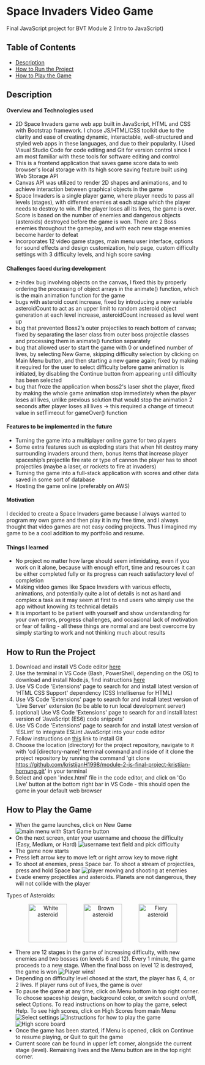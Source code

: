 # Space Invaders Video Game
Final JavaScript project for BVT Module 2 (Intro to JavaScript)

## Table of Contents
- [Description](#description)
- [How to Run the Project](#how-to-run-the-project)
- [How to Play the Game](#how-to-play-the-game)

## Description
#### Overview and Technologies used
* 2D Space Invaders game web app built in JavaScript, HTML and CSS with Bootstrap framework. I chose JS/HTML/CSS toolkit due to the clarity and ease of creating dynamic, interactable, well-structured and styled web apps in these languages, and due to their popularity. I Used Visual Studio Code for code editing and Git for version control since I am most familiar with these tools for software editing and control
* This is a frontend application that saves game score data to web browser's local storage with its high score saving feature built using Web Storage API
* Canvas API was utilized to render 2D shapes and animations, and to achieve interaction between graphical objects in the game
* Space Invaders is a single player game, where player needs to pass all levels (stages), with different enemies at each stage which the player needs to destroy to win. If the player loses all its lives, the game is over. Score is based on the number of enemies and dangerous objects (asteroids) destroyed before the game is won. There are 2 Boss enemies throughout the gameplay, and with each new stage enemies become harder to defeat
* Incorporates 12 video game stages, main menu user interface, options for sound effects and design customization, help page, custom difficulty settings with 3 difficulty levels, and high score saving

#### Challenges faced during development
* z-index bug involving objects on the canvas, I fixed this by properly ordering the processing of object arrays in the animate() function, which is the main animation function for the game
* bugs with asteroid count increase, fixed by introducing a new variable asteroidCount to act as an upper limit to random asteroid object generation at each level increase, asteroidCount increased as level went up
* bug that prevented Boss2’s outer projectiles to reach bottom of canvas; fixed by separating the laser class from outer boss projectile classes and processing them in animate() function separately
* bug that allowed user to start the game with 0 or undefined number of lives, by selecting New Game, skipping difficulty selection by clicking on Main Menu button, and then starting a new game again; fixed by making it required for the user to select difficulty before game animation is initiated, by disabling the Continue button from appearing until difficulty has been selected
* bug that froze the application when boss2's laser shot the player, fixed by making the whole game animation stop immediately when the player loses all lives, unlike previous solution that would stop the animation 2 seconds after player loses all lives -> this required a change of timeout value in setTimeout for gameOver() function

#### Features to be implemented in the future
* Turning the game into a multiplayer online game for two players
* Some extra features such as exploding stars that when hit destroy many surrounding invaders around them, bonus items that increase player spaceship’s projectile fire rate or type of cannon the player has to shoot projectiles (maybe a laser, or rockets to fire at invaders)
* Turning the game into a full-stack application with scores and other data saved in some sort of database
* Hosting the game online (preferably on AWS)

#### Motivation
I decided to create a Space Invaders game because I always wanted to program my own game and then play it in my free time, and I always thought that video games are not easy coding projects. Thus I imagined my game to be a cool addition to my portfolio and resume.

#### Things I learned
* No project no matter how large should seem intimidating, even if you work on it alone, because with enough effort, time and resources it can be either completed fully or its progress can reach satisfactory level of completion
* Making video games like Space Invaders with various effects, animations, and potentially quite a lot of details is not as hard and complex a task as it may seem at first to end users who simply use the app without knowing its technical details
* It is important to be patient with yourself and show understanding for your own errors, progress challenges, and occasional lack of motivation or fear of failing - all these things are normal and are best overcome by simply starting to work and not thinking much about results

## How to Run the Project 
1. Download and install VS Code editor [here](https://code.visualstudio.com/download)
2. Use the terminal in VS Code (Bash, PowerShell, depending on the OS) to download and install Node.js, find instructions [here](https://nodejs.org/en/download/package-manager)
3. Use VS Code 'Extensions' page to search for and install latest version of 'HTML CSS Support' dependency (CSS Intellisense for HTML)
4. Use VS Code 'Extensions' page to search for and install latest version of 'Live Server' extension (to be able to run local development server)
5. (optional) Use VS Code 'Extensions' page to search for and install latest version of 'JavaScript (ES6) code snippets'
6. Use VS Code 'Extensions' page to search for and install latest version of 'ESLint' to integrate ESLint JavaScript into your code editor
7. Follow instructions on [this](https://github.com/git-guides/install-git) link to install Git
8. Choose the location (directory) for the project repository, navigate to it with 'cd [directory-name]' terminal command and inside of it clone the project repository by running the command 'git clone https://github.com/kristijanH1998/module-2-js-final-project-kristijan-hornung.git' in your terminal
9. Select and open 'index.html' file in the code editor, and click on 'Go Live' button at the bottom right bar in VS Code - this should open the game in your default web browser

## How to Play the Game
* When the game launches, click on New Game
![main menu with Start Game button](/readme-screenshots/space-invaders-main-menu.png?raw=true "Main Menu with New Game button")
* On the next screen, enter your username and choose the difficulty (Easy, Medium, or Hard)
![username text field and pick difficulty](/readme-screenshots/space-invaders-start-game.png?raw=true "Enter your username and choose game difficulty")
* The game now starts
* Press left arrow key to move left or right arrow key to move right
* To shoot at enemies, press Space bar. To shoot a stream of projectiles, press and hold Space bar
![player moving and shooting at enemies](/readme-screenshots/space-invaders-shooting.png?raw=true "Player moving with left/right arrow key and shooting at enemies by pressing Space key")
* Evade enemy projectiles and asteroids. Planets are not dangerous, they will not collide with the player
<p>Types of Asteroids:</p>
<p align="middle"> 
    <img src="/asteroidImages/asteroid.png" width="100" height="100" hspace="20" title="White asteroid">
    <img src="/asteroidImages/brown-asteroid.png" width="100" height="100" hspace="20" title="Brown asteroid">
    <img src="/asteroidImages/fire-asteroid.png" width="100" height="100" hspace="20" title="Fiery asteroid">
</p>

* There are 12 stages in the game of increasing difficulty, with new enemies and two bosses (on levels 6 and 12). Every 1 minute, the game proceeds to a new stage. When the final boss on level 12 is destroyed, the game is won
![Player wins!](/readme-screenshots/space-invaders-win.png?raw=true "Game is won!")
* Depending on difficulty level chosed at the start, the player has 6, 4, or 2 lives. If player runs out of lives, the game is over
* To pause the game at any time, click on Menu bottom in top right corner. To choose spaceship design, background color, or switch sound on/off, select Options. To read instructions on how to play the game, select Help. To see high scores, click on High Scores from main Menu
![Select settings](/readme-screenshots/space-invaders-options.png?raw=true "Select options for design, background, or sound") ![Instructions for how to play the game](/readme-screenshots/space-invaders-help.png?raw=true "Instructions for how to play the game") ![High score board](/readme-screenshots/space-invaders-high-scores.png?raw=true "High score board with usernames and scores ranked")
* Once the game has been started, if Menu is opened, click on Continue to resume playing, or Quit to quit the game
* Current score can be found in upper left corner, alongside the current stage (level). Remaining lives and the Menu button are in the top right corner.